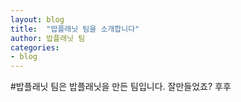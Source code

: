 ```yaml
---
layout: blog
title:  "밥플래닛 팀을 소개합니다"
author: 밥플래닛 팀
categories:
- blog
---
```


#밥플래닛 팀은 밥플래닛을 만든 팀입니다.
잘만들었죠? 후후